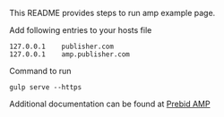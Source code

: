This README provides steps to run amp example page.

Add following entries to your hosts file

    127.0.0.1    publisher.com
    127.0.0.1    amp.publisher.com

Command to run

    gulp serve --https

Additional documentation can be found at [Prebid AMP](http://prebid.org/dev-docs/how-prebid-on-amp-works.html)
